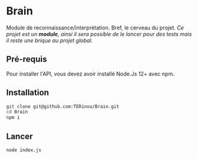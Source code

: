 
# Brain
Module de reconnaissance/interprétation. Bref, le cerveau du projet.
*Ce projet est un **module**, ainsi il sera possible de le lancer pour des tests mais il reste une brique au projet global.*

## Pré-requis
Pour installer l'API, vous devez avoir installé Node.Js 12+ avec npm.

## Installation
```bash
git clone git@github.com:TERinou/Brain.git
cd Brain
npm i
```

## Lancer
```bash
node index.js
```
